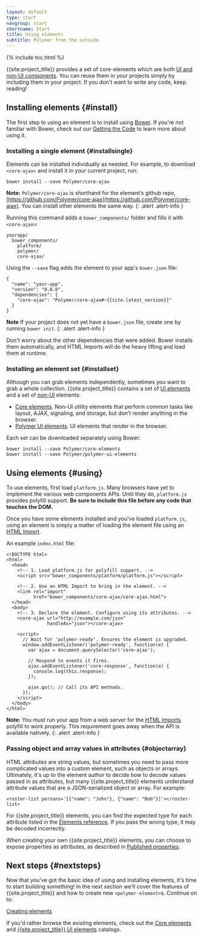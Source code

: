 ```yaml
---
layout: default
type: start
navgroup: start
shortname: Start
title: Using elements
subtitle: Polymer from the outside
---
```


{% include toc.html %}

{{site.project_title}} provides a set of core-elements which are both [UI and non-UI components](/docs/start/customelements#elementtypes). You can reuse them in your projects simply by
including them in your project. If you don't want to write any code, keep reading!

## Installing elements {#install}

The first step to using an element is to install using [Bower](http://bower.io). If you're not familiar with Bower, check out our [Getting the Code](/docs/start/getting-the-code.html) to learn more about using it.

### Installing a single element {#installsingle}

Elements can be installed individually as needed. For example, to download `<core-ajax>` and install it in your current project, run:

    bower install --save Polymer/core-ajax

**Note:** `Polymer/core-ajax` is shorthand for the element’s github repo, [https://github.com/Polymer/core-ajax](https://github.com/Polymer/core-ajax). You can install other elements the same way.
{: .alert .alert-info }


Running this command adds a `bower_components/` folder and fills it with `<core-ajax>`:

    yourapp/
      bower_components/
        platform/
        polymer/
        core-ajax/

Using the `--save` flag  adds the element to your app's `bower.json` file:

    {
      "name": "your-app",
      "version": "0.0.0",
      "dependencies": {
        "core-ajax": "Polymer/core-ajax#~{{site.latest_version}}"
      }
    }

**Note** If your project does not yet have a `bower.json` file, create one by running `bower init`.
{: .alert .alert-info }

Don't worry about the other dependencies that were added. Bower installs them automatically, and HTML Imports will do the heavy lifting and load them at runtime.

### Installing an element set {#installset}

Although you can grab elements independently, sometimes you want to grab a whole collection. {{site.project_title}} contains a set of [UI elements](/docs/start/customelements.html#uielements) and a set of [non-UI](/docs/start/customelements.html#nonuielements) elements:

- [Core elements](http://polymer.github.io/core-docs/). Non-UI utility elements that perform common tasks like layout, AJAX, signaling, and storage, but don’t render anything in the browser.
- [Polymer UI elements](/docs/elements/polymer-ui-elements.html). UI elements that render in the browser.

Each set can be downloaded separately using Bower:

    bower install --save Polymer/core-elements
    bower install --save Polymer/polymer-ui-elements

## Using elements {#using}

To use elements, first load `platform.js`. Many browsers have yet to implement the various web components APIs. Until they do, `platform.js` provides polyfill support. **Be sure to include this file before any code that touches the DOM.**

Once you have some elements installed and you've loaded `platform.js`, using an element is simply a matter of loading the element file using an [HTML Import](/platform/html-imports.html).

An example `index.html` file:

    <!DOCTYPE html>
    <html>
      <head>
        <!-- 1. Load platform.js for polyfill support. -->
        <script src="bower_components/platform/platform.js"></script>

        <!-- 2. Use an HTML Import to bring in the element. -->
        <link rel="import"
              href="bower_components/core-ajax/core-ajax.html">
      </head>
      <body>
        <!-- 3. Declare the element. Configure using its attributes. -->
        <core-ajax url="http://example.com/json"
                   handleAs="json"></core-ajax>

        <script>
          // Wait for 'polymer-ready'. Ensures the element is upgraded.
          window.addEventListener('polymer-ready', function(e) {
            var ajax = document.querySelector('core-ajax');

            // Respond to events it fires.
            ajax.addEventListener('core-response', function(e) {
              console.log(this.response);
            });

            ajax.go(); // Call its API methods.
          });
        </script>
      </body>
    </html>

**Note:** You must run your app from a web server for the [HTML Imports](/platform/html-imports.html)
polyfill to work properly. This requirement goes away when the API is available natively.
{: .alert .alert-info }

###  Passing object and array values in attributes {#objectarray}

HTML attributes are string values, but sometimes you need to pass more complicated values into a custom element, such as objects or arrays. Ultimately, it's up to the element author to decide how to decode values passed in as attributes, but many {{site.project_title}} elements understand attribute values that are a JSON-serialized object or array. For example:

    <roster-list persons='[{"name": "John"}, {"name": "Bob"}]'></roster-list>

For {{site.project_title}} elements, you can find the expected type for each attribute listed in the [Elements reference](/docs/elements/). If you pass the wrong type, it may be decoded incorrectly.

When creating your own {{site.project_title}} elements, you can choose to expose properties as attributes, as described in [Published properties](/docs/polymer/polymer.html#published-properties).

## Next steps {#nextsteps}

Now that you've got the basic idea of using and installing elements, it's time to start
building something! In the next section we'll cover the features of {{site.project_title}} and how to create new `<polymer-element>`s. Continue on to:

<a href="/docs/start/creatingelements.html" class="paper-button"><polymer-ui-icon src="/images/picons/ic_arrowForward_dark_.png"></polymer-ui-icon>Creating elements</a>

If you'd rather browse the existing elements, check out the [Core elements](http://polymer.github.io/core-docs/) and [{{site.project_title}} UI elements](/docs/elements/polymer-ui-elements.html) catalogs.
